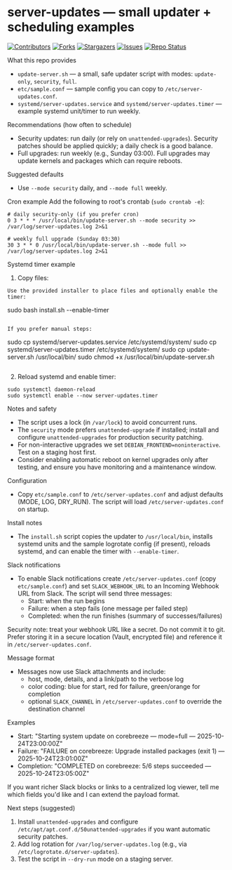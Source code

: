 # server-updates — small updater + scheduling examples

<div align="left">

<span>[![Contributors][contributors-shield]][contributors-url]</span>
<span>[![Forks][forks-shield]][forks-url]</span>
<span>[![Stargazers][stars-shield]][stars-url]</span>
<span>[![Issues][issues-shield]][issues-url]</span>
<span>[![Repo Status][repo-shield]][repo-url]</span>

</div>

What this repo provides
- `update-server.sh` — a small, safe updater script with modes: `update-only`, `security`, `full`.
- `etc/sample.conf` — sample config you can copy to `/etc/server-updates.conf`.
- `systemd/server-updates.service` and `systemd/server-updates.timer` — example systemd unit/timer to run weekly.

Recommendations (how often to schedule)
- Security updates: run daily (or rely on `unattended-upgrades`). Security patches should be applied quickly; a daily check is a good balance.
- Full upgrades: run weekly (e.g., Sunday 03:00). Full upgrades may update kernels and packages which can require reboots.

Suggested defaults
- Use `--mode security` daily, and `--mode full` weekly.

Cron example
Add the following to root's crontab (`sudo crontab -e`):

```
# daily security-only (if you prefer cron)
0 3 * * * /usr/local/bin/update-server.sh --mode security >> /var/log/server-updates.log 2>&1

# weekly full upgrade (Sunday 03:30)
30 3 * * 0 /usr/local/bin/update-server.sh --mode full >> /var/log/server-updates.log 2>&1
```

Systemd timer example
1. Copy files:

```
Use the provided installer to place files and optionally enable the timer:

```
sudo bash install.sh --enable-timer
```

If you prefer manual steps:

```
sudo cp systemd/server-updates.service /etc/systemd/system/
sudo cp systemd/server-updates.timer /etc/systemd/system/
sudo cp update-server.sh /usr/local/bin/
sudo chmod +x /usr/local/bin/update-server.sh
```
```

2. Reload systemd and enable timer:

```
sudo systemctl daemon-reload
sudo systemctl enable --now server-updates.timer
```

Notes and safety
- The script uses a lock (in `/var/lock`) to avoid concurrent runs.
- The `security` mode prefers `unattended-upgrade` if installed; install and configure `unattended-upgrades` for production security patching.
- For non-interactive upgrades we set `DEBIAN_FRONTEND=noninteractive`. Test on a staging host first.
- Consider enabling automatic reboot on kernel upgrades only after testing, and ensure you have monitoring and a maintenance window.

Configuration
- Copy `etc/sample.conf` to `/etc/server-updates.conf` and adjust defaults (MODE, LOG, DRY_RUN). The script will load `/etc/server-updates.conf` on startup.

Install notes
- The `install.sh` script copies the updater to `/usr/local/bin`, installs systemd units and the sample logrotate config (if present), reloads systemd, and can enable the timer with `--enable-timer`.

Slack notifications
- To enable Slack notifications create `/etc/server-updates.conf` (copy `etc/sample.conf`) and set `SLACK_WEBHOOK_URL` to an Incoming Webhook URL from Slack. The script will send three messages:
	- Start: when the run begins
	- Failure: when a step fails (one message per failed step)
	- Completed: when the run finishes (summary of successes/failures)

Security note: treat your webhook URL like a secret. Do not commit it to git. Prefer storing it in a secure location (Vault, encrypted file) and reference it in `/etc/server-updates.conf`.

Message format
- Messages now use Slack attachments and include:
	- host, mode, details, and a link/path to the verbose log
	- color coding: blue for start, red for failure, green/orange for completion
	- optional `SLACK_CHANNEL` in `/etc/server-updates.conf` to override the destination channel

Examples
- Start: "Starting system update on corebreeze — mode=full — 2025-10-24T23:00:00Z"
- Failure: "FAILURE on corebreeze: Upgrade installed packages (exit 1) — 2025-10-24T23:01:00Z"
- Completion: "COMPLETED on corebreeze: 5/6 steps succeeded — 2025-10-24T23:05:00Z"

If you want richer Slack blocks or links to a centralized log viewer, tell me which fields you'd like and I can extend the payload format.

Next steps (suggested)
1. Install `unattended-upgrades` and configure `/etc/apt/apt.conf.d/50unattended-upgrades` if you want automatic security patches.
2. Add log rotation for `/var/log/server-updates.log` (e.g., via `/etc/logrotate.d/server-updates`).
3. Test the script in `--dry-run` mode on a staging server.

[contributors-shield]: https://img.shields.io/github/contributors/ashraftown/server-updates.svg
[contributors-url]: https://github.com/ashraftown/server-updates/graphs/contributors
[forks-shield]: https://img.shields.io/github/forks/ashraftown/server-updates.svg
[forks-url]: https://github.com/ashraftown/server-updates/network/members
[stars-shield]: https://img.shields.io/github/stars/ashraftown/server-updates.svg
[stars-url]: https://github.com/ashraftown/server-updates/stargazers
[issues-shield]: https://img.shields.io/github/issues/ashraftown/server-updates.svg
[issues-url]: https://github.com/ashraftown/server-updates/issues
[repo-shield]: https://img.shields.io/badge/repo-0-lightgrey.svg
[repo-url]: https://github.com/ashraftown/server-updates